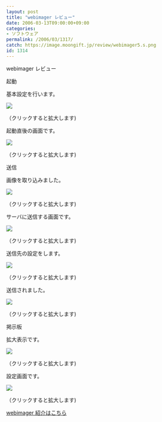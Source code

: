 ```yaml
---
layout: post
title: "webimager レビュー"
date: 2006-03-13T09:00:00+09:00
categories:
- ソフトウェア
permalink: /2006/03/1317/
catch: https://image.moongift.jp/review/webimager5.s.png
id: 1314
---
```

webimager レビュー  
<!--more-->

起動

  

基本設定を行います。

  

[![](https://image.moongift.jp/review/webimager1.s.png)](https://image.moongift.jp/review/webimager1.png)  
  
（クリックすると拡大します)

  

起動直後の画面です。

  

[![](https://image.moongift.jp/review/webimager2.s.png)](https://image.moongift.jp/review/webimager2.png)  
  
（クリックすると拡大します)

  

送信

  

画像を取り込みました。

  

[![](https://image.moongift.jp/review/webimager3.s.png)](https://image.moongift.jp/review/webimager3.png)  
  
（クリックすると拡大します)

  

サーバに送信する画面です。

  

[![](https://image.moongift.jp/review/webimager4.s.png)](https://image.moongift.jp/review/webimager4.png)  
  
（クリックすると拡大します)

  

送信先の設定をします。

  

[![](https://image.moongift.jp/review/webimager5.s.png)](https://image.moongift.jp/review/webimager5.png)  
  
（クリックすると拡大します)

  

送信されました。

  

[![](https://image.moongift.jp/review/webimager6.s.png)](https://image.moongift.jp/review/webimager6.png)  
  
（クリックすると拡大します)

  

掲示板

  

拡大表示です。

  

[![](https://image.moongift.jp/review/webimager7.s.png)](https://image.moongift.jp/review/webimager7.png)  
  
（クリックすると拡大します)

  

設定画面です。

  

[![](https://image.moongift.jp/review/webimager8.s.png)](https://image.moongift.jp/review/webimager8.png)  
  
（クリックすると拡大します)

  

[webimager 紹介はこちら](http://fw.moongift.jp/intro/i-1316.html)


